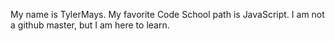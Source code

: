 My name is TylerMays. My favorite Code School path is JavaScript. I am not a github master, but I am here to learn.
